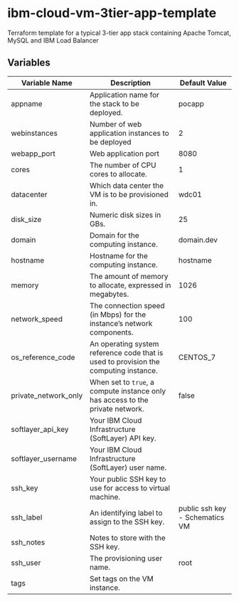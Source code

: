 # ibm-cloud-vm-3tier-app-template
Terraform template for a typical 3-tier app stack containing Apache Tomcat, MySQL and IBM Load Balancer

## Variables

|Variable Name|Description|Default Value|
|-------------|-----------|-------------|
|appname|Application name for the stack to be deployed.|pocapp|
|webinstances|Number of web application instances to be deployed|2|
|webapp_port|Web application port|8080|
|cores|The number of CPU cores to allocate.|1|
|datacenter|Which data center the VM is to be provisioned in.|wdc01|
|disk_size|Numeric disk sizes in GBs.|25|
|domain|Domain for the computing instance.|domain.dev|
|hostname|Hostname for the computing instance.|hostname|
|memory|The amount of memory to allocate, expressed in megabytes.|1026|
|network_speed|The connection speed (in Mbps) for the instance’s network components.|100|
|os_reference_code|An operating system reference code that is used to provision the computing instance.|CENTOS_7|
|private_network_only|When set to `true`, a compute instance only has access to the private network.|false|
|softlayer_api_key|Your IBM Cloud Infrastructure (SoftLayer) API key.| |
|softlayer_username|Your IBM Cloud Infrastructure (SoftLayer) user name.||
|ssh_key|Your public SSH key to use for access to virtual machine.||
|ssh_label|An identifying label to assign to the SSH key.|public ssh key - Schematics VM|
|ssh_notes|Notes to store with the SSH key.||
|ssh_user|The provisioning user name.|root|
|tags|Set tags on the VM instance.||
